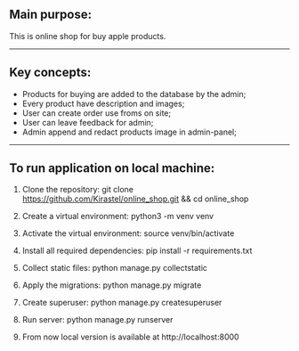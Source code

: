 
## Main purpose:
This is online shop for buy apple products.
____
## Key concepts:
* Products for buying are added to the database by the admin;
* Every product have description and images;
* User can create order use froms on site;
* User can leave feedback for admin;
* Admin append and redact products image in admin-panel;
____
## To run application on local machine:
1. Clone the repository:
git clone https://github.com/Kirastel/online_shop.git && cd online_shop


2. Create a virtual environment:
python3 -m venv venv

3. Activate the virtual environment:
source venv/bin/activate

4. Install all required dependencies:
pip install -r requirements.txt

5. Collect static files:
python manage.py collectstatic

6. Apply the migrations:
python manage.py migrate

7. Create superuser:
python manage.py createsuperuser

8. Run server:
python manage.py runserver

9. From now local version is available at http://localhost:8000

